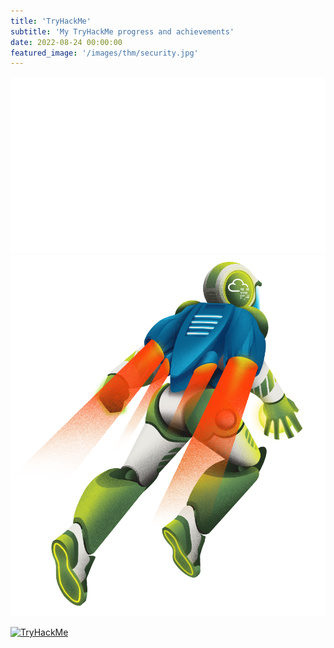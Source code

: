 ```yaml
---
title: 'TryHackMe'
subtitle: 'My TryHackMe progress and achievements'
date: 2022-08-24 00:00:00
featured_image: '/images/thm/security.jpg'
---
```


![](/images/thm/logo_0.png)![](/images/thm/logo_1.png)

[![TryHackMe](https://tryhackme-badges.s3.amazonaws.com/ITronin.png "My TryHackMe profile")](https://tryhackme.com/p/ITronin)
